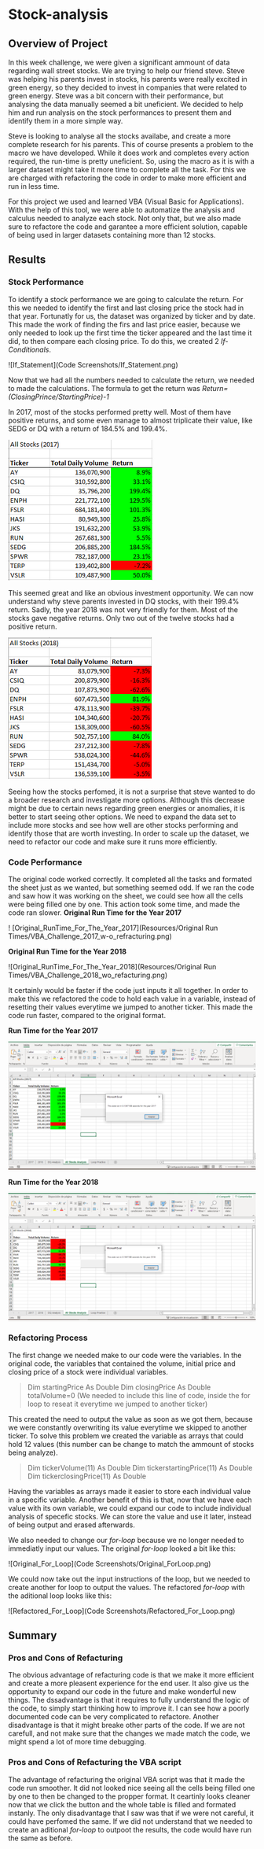 # Stock-analysis

## Overview of Project
In this week challenge, we were given a significant ammount of data regarding wall street stocks. We are trying to help our friend steve. Steve was helping his parents invest in stocks, his parents were really excited in green energy, so they decided to invest in companies that were related to green energy. Steve was a bit concern with their performance, but analysing the data manually seemed a bit uneficient. We decided to help him and run analysis on the stock performances to present them and identify them in a more simple way. 

Steve is looking to analyse all the stocks availabe, and create a more complete research for his parents. This of course presents a problem to the macro we have developed. While it does work and completes every action required, the run-time is pretty uneficient. So, using the macro as it is with a larger dataset might take it more time to complete all the task. For this we are charged with refactoring the code in order to make more efficient and run in less time. 

For this project we used and learned VBA (Visual Basic for Applications). With the help of this tool, we were able to automatize the analysis and calculus needed to analyze each stock. Not only that, but we also made sure to refactore the code and garantee a more efficient solution, capable of being used in larger datasets containing more than 12 stocks.

## Results

### Stock Performance
To identify a stock performance we are going to calculate the return. For this we needed to identify the first and last closing price the stock had in that year. Fortunatly for us, the dataset was organized by ticker and by date. This made the work of finding the firs and last price easier, because we only needed to look up the first time the ticker appeared and the last time it did, to then compare each closing price. To do this, we created 2 *If-Conditionals*. 

![If_Statement](Code Screenshots/If_Statement.png)

Now that we had all the numbers needed to calculate the return, we needed to made the calculations. The formula to get the return was *Return=(ClosingPrince/StartingPrice)-1*

In 2017, most of the stocks performed pretty well. Most of them have positive returns, and some even manage to almost triplicate their value, like SEDG or DQ with a return of 184.5% and 199.4%.

![Stock_Performance_in_2017](Resources/Results/VBA_Results_2017.png)

This seemed great and like an obvious investment opportunity. We can now understand why steve parents invested in DQ stocks, with their 199.4% return. Sadly, the year 2018 was not very friendly for them. Most of the stocks gave negative returns. Only two out of the twelve stocks had a positive return.

![Stock_Performance_in_2018](Resources/Results/VBA_Results_2018.png)

Seeing how the stocks perfomed, it is not a surprise that steve wanted to do a broader research and investigate more options. Although this decrease might be due to certain news regarding green energies or anomalies, it is better to start seeing other options. We need to expand the data set to include more stocks and see how well are other stocks performing and identify those that are worth investing. In order to scale up the dataset, we need to refactor our code and make sure it runs more efficiently. 

### Code Performance

The original code worked correctly. It completed all the tasks and formated the sheet just as we wanted, but something seemed odd. If we ran the code and saw how it was working on the sheet, we could see how all the cells were being filled one by one. This action took some time, and made the code ran slower. 
**Original Run Time for the Year 2017**

! [Original_RunTime_For_The_Year_2017](Resources/Original Run Times/VBA_Challenge_2017_w-o_refracturing.png)

**Original Run Time for the Year 2018**

![Original_RunTime_For_The_Year_2018](Resources/Original Run Times/VBA_Challenge_2018_wo_refacturing.png)

It certainly would be faster if the code just inputs it all together. In order to make this we refactored the code to hold each value in a variable, instead of resetting their values everytime we jumped to another ticker. This made the code run faster, compared to the original format.

**Run Time for the Year 2017**

![Refactored_Runtime_For_The_Year_2017](Resources/VBA_Challenge_2017.png)

**Run Time for the Year 2018**

![Refactored_Runtime_For_The_Year_2018](Resources/VBA_Challenge_2018.png)

### Refactoring Process
The first change we needed make to our code were the variables. In the original code, the variables that contained the volume, initial price and closing price of a stock were individual variables. 
> Dim startingPrice As Double
> Dim closingPrice As Double
> totalVolume=0 (We needed to include this line of code, inside the for loop to reseat it everytime we jumped to another ticker)

This created the need to output the value as soon as we got them, because we were constantly overwriting its value everytime we skipped to another ticker. To solve this problem we created the variable as arrays that could hold 12 values (this number can be change to match the ammount of stocks being analyze). 
> Dim tickerVolume(11) As Double
> Dim tickerstartingPrice(11) As Double
> Dim tickerclosingPrice(11) As Double

Having the variables as arrays made it easier to store each individual value in a specific variable. Another benefit of this is that, now that we have each value with its own variable, we could expand our code to include individual analysis of specefic stocks. We can store the value and use it later, instead of being output and erased afterwards.

We also needed to change our *for-loop* because we no longer needed to immediatly input our values. The original *for-loop* looked a bit like this: 

![Original_For_Loop](Code Screenshots/Original_ForLoop.png)

We could now take out the input instructions of the loop, but we needed to create another for loop to output the values. The refactored *for-loop* with the aditional loop looks like this:

![Refactored_For_Loop](Code Screenshots/Refactored_For_Loop.png)

## Summary

### Pros and Cons of Refacturing

The obvious advantage of refacturing code is that we make it more efficient and create a more pleasent experience for the end user. It also give us the opportunity to expand our code in the future and make wonderful new things. The dssadvantage is that it requires to fully understand the logic of the code, to simply start thinking how to improve it. I can see how a poorly documented code can be very complicated to refactore. Another disadvantage is that it might breake other parts of the code. If we are not carefull, and not make sure that the changes we made match the code, we might spend a lot of more time debugging.

### Pros and Cons of Refacturing the VBA script

The advantage of refacturing the original VBA script was that it made the code run smoother. It did not looked nice seeing all the cells being filled one by one to then be changed to the propper format. It ceartinly looks cleaner now that we click the button and the whole table is filled and formated instanly. The only disadvantage that I saw was that if we were not careful, it could have perfomed the same. If we did not understand that we needed to create an aditional *for-loop* to outpoot the results, the code would have run the same as before. 
